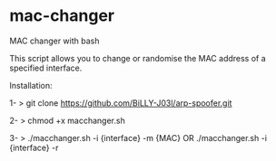 # mac-changer
MAC changer with bash

This script allows you to change or randomise the MAC address of a specified interface.

Installation:

1- > git clone https://github.com/BiLLY-J03l/arp-spoofer.git

2- > chmod +x macchanger.sh

3- > ./macchanger.sh -i {interface} -m {MAC} 
      OR
     ./macchanger.sh -i {interface} -r



